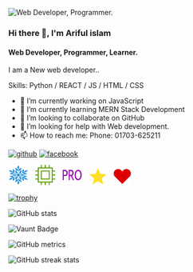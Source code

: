 ![Web Developer, Programmer.](https://scontent.fdac175-1.fna.fbcdn.net/v/t39.30808-6/428479985_122130462680128837_5467958365072101099_n.jpg?_nc_cat=107&ccb=1-7&_nc_sid=5f2048&_nc_ohc=Hns04fq-YgQQ7kNvgEDewgO&_nc_ht=scontent.fdac175-1.fna&oh=00_AYBGsivjivnb4J0xhHqF0w9_m5e68eVgwazKOHnQXu_E9Q&oe=667C6475)
### Hi there 👋, I'm Ariful islam
#### Web Developer, Programmer, Learner.

I am a New web developer..

Skills: Python / REACT / JS / HTML / CSS

- 🔭 I’m currently working on JavaScript 
- 🌱 I’m currently learning MERN Stack Development 
- 👯 I’m looking to collaborate on GitHub 
- 🤔 I’m looking for help with Web development. 
- 📫 How to reach me: Phone: 01703-625211 


[<img src='https://cdn.jsdelivr.net/npm/simple-icons@3.0.1/icons/github.svg' alt='github' height='40'>](https://github.com/cyberarif)  [<img src='https://cdn.jsdelivr.net/npm/simple-icons@3.0.1/icons/facebook.svg' alt='facebook' height='40'>](https://www.facebook.com/https://www.facebook.com/arif.diu2024?mibextid=ZbWKwL)  

<a href='https://archiveprogram.github.com/'><img src='https://raw.githubusercontent.com/acervenky/animated-github-badges/master/assets/acbadge.gif' width='40' height='40'></a> <a href='https://docs.github.com/en/developers'><img src='https://raw.githubusercontent.com/acervenky/animated-github-badges/master/assets/devbadge.gif' width='40' height='40'></a> <a href='https://github.com/pricing'><img src='https://raw.githubusercontent.com/acervenky/animated-github-badges/master/assets/pro.gif' width='40' height='40'></a> <a href='https://stars.github.com/'><img src='https://raw.githubusercontent.com/acervenky/animated-github-badges/master/assets/starbadge.gif' width='35' height='35'></a> <a href='https://docs.github.com/en/github/supporting-the-open-source-community-with-github-sponsors'><img src='https://raw.githubusercontent.com/acervenky/animated-github-badges/master/assets/sponsorbadge.gif' width='35' height='35'></a> 

[![trophy](https://github-profile-trophy.vercel.app/?username=cyberarif)](https://github.com/ryo-ma/github-profile-trophy)

![GitHub stats](https://github-readme-stats.vercel.app/api?username=cyberarif&show_icons=true&count_private=true)  

![Vaunt Badge](https://api.vaunt.dev/v1/github/entities/cyberarif/contributions?format=svg&private=true)  

![GitHub metrics](https://metrics.lecoq.io/cyberarif)  

![GitHub streak stats](https://streak-stats.demolab.com/?user=cyberarif)  

